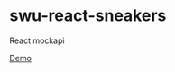 # swu-react-sneakers
React
mockapi


<a href="https://sunwithus.github.io/swu-react-sneakers/">Demo</a>
